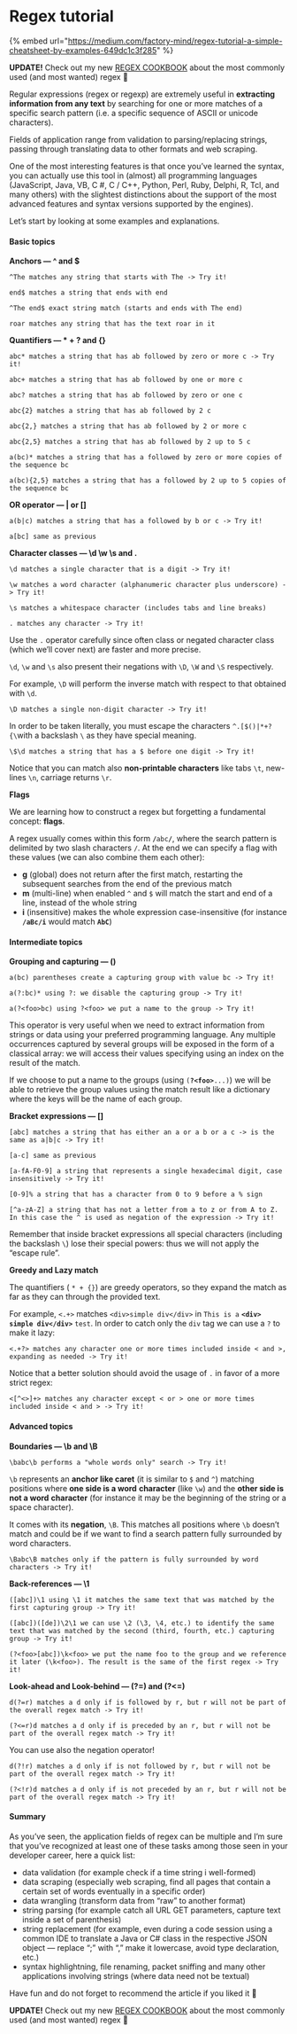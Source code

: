 # Regex tutorial

{% embed url="https://medium.com/factory-mind/regex-tutorial-a-simple-cheatsheet-by-examples-649dc1c3f285" %}

**UPDATE!** Check out my new [REGEX COOKBOOK](https://medium.com/@fox.jonny/regex-cookbook-most-wanted-regex-aa721558c3c1) about the most commonly used \(and most wanted\) regex 🎉

Regular expressions \(regex or regexp\) are extremely useful in **extracting information from any text** by searching for one or more matches of a specific search pattern \(i.e. a specific sequence of ASCII or unicode characters\).

Fields of application range from validation to parsing/replacing strings, passing through translating data to other formats and web scraping.

One of the most interesting features is that once you’ve learned the syntax, you can actually use this tool in \(almost\) all programming languages \(JavaScript, Java, VB, C \#, C / C++, Python, Perl, Ruby, Delphi, R, Tcl, and many others\) with the slightest distinctions about the support of the most advanced features and syntax versions supported by the engines\).

Let’s start by looking at some examples and explanations.

#### Basic topics

**Anchors — ^ and $**

```text
^The matches any string that starts with The -> Try it!
```

```text
end$ matches a string that ends with end
```

```text
^The end$ exact string match (starts and ends with The end)
```

```text
roar matches any string that has the text roar in it
```

**Quantifiers — \* + ? and {}**

```text
abc* matches a string that has ab followed by zero or more c -> Try it!
```

```text
abc+ matches a string that has ab followed by one or more c
```

```text
abc? matches a string that has ab followed by zero or one c
```

```text
abc{2} matches a string that has ab followed by 2 c
```

```text
abc{2,} matches a string that has ab followed by 2 or more c
```

```text
abc{2,5} matches a string that has ab followed by 2 up to 5 c
```

```text
a(bc)* matches a string that has a followed by zero or more copies of the sequence bc
```

```text
a(bc){2,5} matches a string that has a followed by 2 up to 5 copies of the sequence bc
```

**OR operator — \| or \[\]**

```text
a(b|c) matches a string that has a followed by b or c -> Try it!
```

```text
a[bc] same as previous
```

**Character classes — \d \w \s and .**

```text
\d matches a single character that is a digit -> Try it!
```

```text
\w matches a word character (alphanumeric character plus underscore) -> Try it!
```

```text
\s matches a whitespace character (includes tabs and line breaks)
```

```text
. matches any character -> Try it!
```

Use the `.` operator carefully since often class or negated character class \(which we’ll cover next\) are faster and more precise.

`\d`, `\w` and `\s` also present their negations with `\D`, `\W` and `\S` respectively.

For example, `\D` will perform the inverse match with respect to that obtained with `\d`.

```text
\D matches a single non-digit character -> Try it!
```

In order to be taken literally, you must escape the characters `^.[$()|*+?{\`with a backslash `\` as they have special meaning.

```text
\$\d matches a string that has a $ before one digit -> Try it!
```

Notice that you can match also **non-printable characters** like tabs `\t`, new-lines `\n`, carriage returns `\r`.

**Flags**

We are learning how to construct a regex but forgetting a fundamental concept: **flags**.

A regex usually comes within this form **`/`**`abc`**`/`**, where the search pattern is delimited by two slash characters `/`. At the end we can specify a flag with these values \(we can also combine them each other\):

* **g** \(global\) does not return after the first match, restarting the subsequent searches from the end of the previous match
* **m** \(multi-line\) when enabled `^` and `$` will match the start and end of a line, instead of the whole string
* **i** \(insensitive\) makes the whole expression case-insensitive \(for instance **`/aBc/i`** would match **`AbC`**\)

#### Intermediate topics

**Grouping and capturing — \(\)**

```text
a(bc) parentheses create a capturing group with value bc -> Try it!
```

```text
a(?:bc)* using ?: we disable the capturing group -> Try it!
```

```text
a(?<foo>bc) using ?<foo> we put a name to the group -> Try it!
```

This operator is very useful when we need to extract information from strings or data using your preferred programming language. Any multiple occurrences captured by several groups will be exposed in the form of a classical array: we will access their values specifying using an index on the result of the match.

If we choose to put a name to the groups \(using `(`**`?<foo>`**`...)`\) we will be able to retrieve the group values using the match result like a dictionary where the keys will be the name of each group.

**Bracket expressions — \[\]**

```text
[abc] matches a string that has either an a or a b or a c -> is the same as a|b|c -> Try it!
```

```text
[a-c] same as previous
```

```text
[a-fA-F0-9] a string that represents a single hexadecimal digit, case insensitively -> Try it!
```

```text
[0-9]% a string that has a character from 0 to 9 before a % sign
```

```text
[^a-zA-Z] a string that has not a letter from a to z or from A to Z. In this case the ^ is used as negation of the expression -> Try it!
```

Remember that inside bracket expressions all special characters \(including the backslash `\`\) lose their special powers: thus we will not apply the “escape rule”.

**Greedy and Lazy match**

The quantifiers \( `* + {}`\) are greedy operators, so they expand the match as far as they can through the provided text.

For example, `<.+>` matches `<div>simple div</div>` in `This is a` **`<div> simple div</div>`** `test`. In order to catch only the `div` tag we can use a `?` to make it lazy:

```text
<.+?> matches any character one or more times included inside < and >, expanding as needed -> Try it!
```

Notice that a better solution should avoid the usage of `.` in favor of a more strict regex:

```text
<[^<>]+> matches any character except < or > one or more times included inside < and > -> Try it!
```

#### Advanced topics

**Boundaries — \b and \B**

```text
\babc\b performs a "whole words only" search -> Try it!
```

`\b` represents an **anchor like caret** \(it is similar to `$` and `^`\) matching positions where **one side is a word** **character** \(like `\w`\) and the **other side is not a word** **character** \(for instance it may be the beginning of the string or a space character\).

It comes with its **negation**, `\B`. This matches all positions where `\b` doesn’t match and could be if we want to find a search pattern fully surrounded by word characters.

```text
\Babc\B matches only if the pattern is fully surrounded by word characters -> Try it!
```

**Back-references — \1**

```text
([abc])\1 using \1 it matches the same text that was matched by the first capturing group -> Try it!
```

```text
([abc])([de])\2\1 we can use \2 (\3, \4, etc.) to identify the same text that was matched by the second (third, fourth, etc.) capturing group -> Try it!
```

```text
(?<foo>[abc])\k<foo> we put the name foo to the group and we reference it later (\k<foo>). The result is the same of the first regex -> Try it!
```

**Look-ahead and Look-behind — \(?=\) and \(?&lt;=\)**

```text
d(?=r) matches a d only if is followed by r, but r will not be part of the overall regex match -> Try it!
```

```text
(?<=r)d matches a d only if is preceded by an r, but r will not be part of the overall regex match -> Try it!
```

You can use also the negation operator!

```text
d(?!r) matches a d only if is not followed by r, but r will not be part of the overall regex match -> Try it!
```

```text
(?<!r)d matches a d only if is not preceded by an r, but r will not be part of the overall regex match -> Try it!
```

#### Summary

As you’ve seen, the application fields of regex can be multiple and I’m sure that you’ve recognized at least one of these tasks among those seen in your developer career, here a quick list:

* data validation \(for example check if a time string i well-formed\)
* data scraping \(especially web scraping, find all pages that contain a certain set of words eventually in a specific order\)
* data wrangling \(transform data from “raw” to another format\)
* string parsing \(for example catch all URL GET parameters, capture text inside a set of parenthesis\)
* string replacement \(for example, even during a code session using a common IDE to translate a Java or C\# class in the respective JSON object — replace “;” with “,” make it lowercase, avoid type declaration, etc.\)
* syntax highlightning, file renaming, packet sniffing and many other applications involving strings \(where data need not be textual\)

Have fun and do not forget to recommend the article if you liked it 💚

**UPDATE!** Check out my new [REGEX COOKBOOK](https://medium.com/@fox.jonny/regex-cookbook-most-wanted-regex-aa721558c3c1) about the most commonly used \(and most wanted\) regex 🎉

